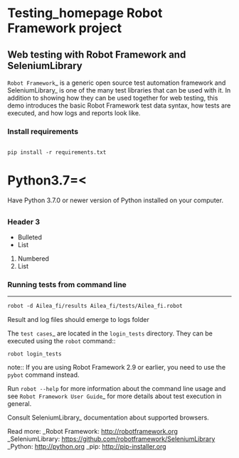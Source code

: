 # Testing_homepage Robot Framework project

## Web testing with Robot Framework and SeleniumLibrary

`Robot Framework`_ is a generic open source test automation framework and
SeleniumLibrary_ is one of the many test libraries that can be used with
it. In addition to showing how they can be used together for web testing,
this demo introduces the basic Robot Framework test data syntax, how tests
are executed, and how logs and reports look like.


### Install requirements


```markdow

pip install -r requirements.txt

```
# Python3.7=<
Have Python 3.7.0 or newer version of Python installed on your computer.

## 
### Header 3

- Bulleted
- List

1. Numbered
2. List

### Running tests from command line
-------------
```markdown
robot -d Ailea_fi/results Ailea_fi/tests/Ailea_fi.robot
```
Result and log files should emerge to logs folder

The `test cases`_ are located in the ``login_tests`` directory. They can be
executed using the ``robot`` command::

    robot login_tests

note:: If you are using Robot Framework 2.9 or earlier, you need to
          use the ``pybot`` command instead.


Run ``robot --help`` for more information about the command line usage and see
`Robot Framework User Guide`_ for more details about test execution in general.




Consult SeleniumLibrary_ documentation about supported browsers.

Read more:
_Robot Framework: http://robotframework.org
_SeleniumLibrary: https://github.com/robotframework/SeleniumLibrary
_Python: http://python.org
_pip: http://pip-installer.org
